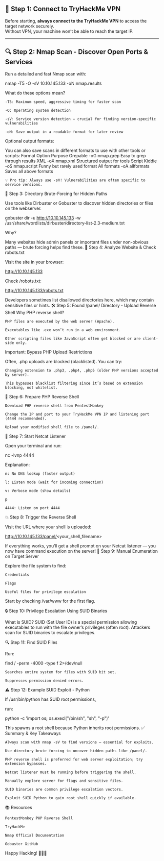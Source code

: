 ## 🚀 Step 1: Connect to TryHackMe VPN  
Before starting, **always connect to the TryHackMe VPN** to access the target network securely.  
Without VPN, your machine won’t be able to reach the target IP.

---

## 🔍 Step 2: Nmap Scan - Discover Open Ports & Services

Run a detailed and fast Nmap scan with:


nmap -T5 -O -sV 10.10.145.133 -oN nmap.results

What do these options mean?

    -T5: Maximum speed, aggressive timing for faster scan

    -O: Operating system detection

    -sV: Service version detection — crucial for finding version-specific vulnerabilities

    -oN: Save output in a readable format for later review

Optional output formats:

You can also save scans in different formats to use with other tools or scripts:
Format	Option	Purpose
Grepable	-oG nmap.grep	Easy to grep through results
XML	-oX nmap.xml	Structured output for tools
Script Kiddie	-oS nmap.script	Funny but rarely used format
All formats	-oA allformats	Saves all above formats

    💡 Pro tip: Always use -sV! Vulnerabilities are often specific to service versions.

🔐 Step 3: Directory Brute-Forcing for Hidden Paths

Use tools like Dirbuster or Gobuster to discover hidden directories or files on the webserver.

gobuster dir -u http://10.10.145.133 -w /usr/share/wordlists/dirbuster/directory-list-2.3-medium.txt

Why?

Many websites hide admin panels or important files under non-obvious paths — brute forcing helps find these.
📂 Step 4: Analyze Website & Check robots.txt

Visit the site in your browser:

http://10.10.145.133

Check /robots.txt:

http://10.10.145.133/robots.txt

Developers sometimes list disallowed directories here, which may contain sensitive files or hints.
🛠️ Step 5: Found /panel/ Directory - Upload Reverse Shell
Why PHP reverse shell?

    PHP files are executed by the web server (Apache).

    Executables like .exe won’t run in a web environment.

    Other scripting files like JavaScript often get blocked or are client-side only.

Important: Bypass PHP Upload Restrictions

Often, .php uploads are blocked (blacklisted). You can try:

    Changing extension to .php3, .php4, .php5 (older PHP versions accepted by server).

    This bypasses blacklist filtering since it’s based on extension blocking, not whitelist.

🐚 Step 6: Prepare PHP Reverse Shell

    Download PHP reverse shell from PentestMonkey

    Change the IP and port to your TryHackMe VPN IP and listening port (4444 recommended).

    Upload your modified shell file to /panel/.

📡 Step 7: Start Netcat Listener

Open your terminal and run:

nc -lvnp 4444

Explanation:

    n: No DNS lookup (faster output)

    l: Listen mode (wait for incoming connection)

    v: Verbose mode (show details)

    p 
    
    4444: Listen on port 4444

💥 Step 8: Trigger the Reverse Shell

Visit the URL where your shell is uploaded:

http://10.10.145.133/panel/<your_shell_filename>

If everything works, you’ll get a shell prompt on your Netcat listener — you now have command execution on the server!
🔎 Step 9: Manual Enumeration on Target Server

Explore the file system to find:

    Credentials

    Flags

    Useful files for privilege escalation

Start by checking /var/www for the first flag.

🔒 Step 10: Privilege Escalation Using SUID Binaries

What is SUID?
SUID (Set User ID) is a special permission allowing executables to run with the file owner’s privileges (often root).
Attackers scan for SUID binaries to escalate privileges.

🔍 Step 11: Find SUID Files

Run:

find / -perm -4000 -type f 2>/dev/null

    Searches entire system for files with SUID bit set.

    Suppresses permission denied errors.

⚠️ Step 12: Example SUID Exploit - Python

If /usr/bin/python has SUID root permissions, 

run:

python -c 'import os; os.execl("/bin/sh", "sh", "-p")'

This spawns a root shell because Python inherits root permissions.
✅ Summary & Key Takeaways

    Always scan with nmap -sV to find versions — essential for exploits.

    Use directory brute forcing to uncover hidden paths like /panel/.

    PHP reverse shell is preferred for web server exploitation; try extension bypasses.

    Netcat listener must be running before triggering the shell.

    Manually explore server for flags and sensitive files.

    SUID binaries are common privilege escalation vectors.

    Exploit SUID Python to gain root shell quickly if available.

📚 Resources

    PentestMonkey PHP Reverse Shell

    TryHackMe

    Nmap Official Documentation

    Gobuster GitHub

Happy Hacking! 🕵️‍♂️🔐
